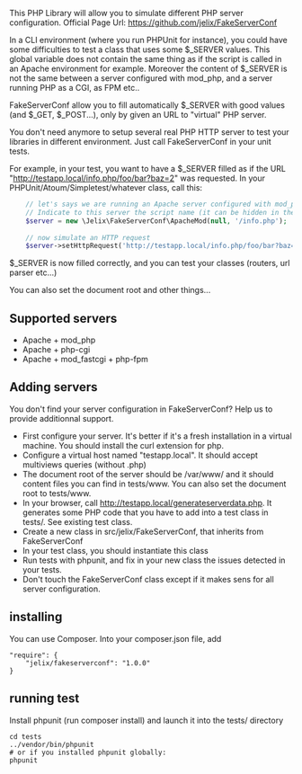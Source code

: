 This PHP Library will allow you to simulate different PHP server configuration.
Official Page Url: https://github.com/jelix/FakeServerConf

In a CLI environment (where you run PHPUnit for instance), you could have some
difficulties to test a class that uses some $_SERVER values. This global
variable does not contain the same thing as if the script is called in an Apache
environment for example. Moreover the content of $_SERVER is not the same
between a server configured with mod_php, and a server running PHP as a CGI, as FPM etc..

FakeServerConf allow you to fill automatically $_SERVER with good values (and
$_GET, $_POST...), only by given an URL to "virtual" PHP server.

You don't need anymore to setup several real PHP HTTP server to test your libraries in
different environment. Just call FakeServerConf in your unit tests.

For example, in your test, you want to have a $_SERVER filled as if
the URL "http://testapp.local/info.php/foo/bar?baz=2" was requested. In your
PHPUnit/Atoum/Simpletest/whatever class, call this:

```php
    // let's says we are running an Apache server configured with mod_php.
    // Indicate to this server the script name (it can be hidden in the http request)
    $server = new \Jelix\FakeServerConf\ApacheMod(null, '/info.php');
    
    // now simulate an HTTP request
    $server->setHttpRequest('http://testapp.local/info.php/foo/bar?baz=2');
```

$_SERVER is now filled correctly, and you can test your classes (routers, url parser etc...)

You can also set the document root and other things...


## Supported servers

- Apache + mod_php
- Apache + php-cgi
- Apache + mod_fastcgi + php-fpm

## Adding servers

You don't find your server configuration in FakeServerConf? Help us to provide
additionnal support.

* First configure your server. It's better if it's a fresh installation in a virtual machine.
   You should install the curl extension for php.
* Configure a virtual host named "testapp.local". It should accept multiviews queries (without .php)
* The document root of the server should be /var/www/ and it should content files you can find in tests/www.
   You can also set the document root to tests/www.
* In your browser, call http://testapp.local/generateserverdata.php. It generates some PHP code that
   you have to add into a test class in tests/. See existing test class.
* Create a new class in src/jelix/FakeServerConf, that inherits from FakeServerConf
* In your test class, you should instantiate this class
* Run tests with phpunit, and fix in your new class the issues detected in your tests.
* Don't touch the FakeServerConf class except if it makes sens for all server configuration.

## installing

You can use Composer. Into your composer.json file, add

```
"require": {
    "jelix/fakeserverconf": "1.0.0"
}
```

## running test

Install phpunit (run composer install) and launch it into the tests/ directory

```
cd tests
../vendor/bin/phpunit
# or if you installed phpunit globally:
phpunit
```
